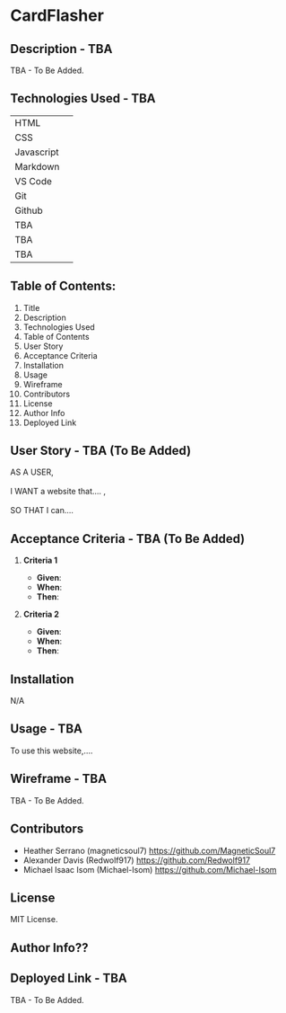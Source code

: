 # CardFlasher

## Description - TBA

TBA - To Be Added. 

## Technologies Used - TBA

|        |  | 
| ------------- |:-------------:| 
| HTML          |  | 
| CSS           |  |   
| Javascript    |  |
| Markdown      |  |
| VS Code       |  |   
| Git           |  |  
| Github        |  |
|   TBA         |  |
|   TBA         |  |
|   TBA         |  |


## Table of Contents: 

1. Title <br>
2. Description <br>
3. Technologies Used <br>
4. Table of Contents <br>
5. User Story <br>
6. Acceptance Criteria <br>
7. Installation <br>
8. Usage <br>
9. Wireframe <br>
10. Contributors <br>
11. License <br>
12. Author Info <br>
13. Deployed Link <br>

## User Story - TBA (To Be Added)

AS A USER, 
<br>
<br>
I WANT a website that.... ,
<br>
<br>
SO THAT I can....

## Acceptance Criteria - TBA (To Be Added)

1. **Criteria 1**

   - **Given**: 
   - **When**: 
   - **Then**: 

2. **Criteria 2**

   - **Given**: 
   - **When**: 
   - **Then**: 

## Installation 

N/A

## Usage - TBA

To use this website,.... 

## Wireframe - TBA

TBA - To Be Added. 

## Contributors

* Heather Serrano (magneticsoul7) https://github.com/MagneticSoul7 <br> 
* Alexander Davis (Redwolf917) https://github.com/Redwolf917 <br> 
* Michael Isaac Isom (Michael-Isom) https://github.com/Michael-Isom <br> 

## License

MIT License.

## Author Info??


## Deployed Link - TBA

TBA - To Be Added. 

